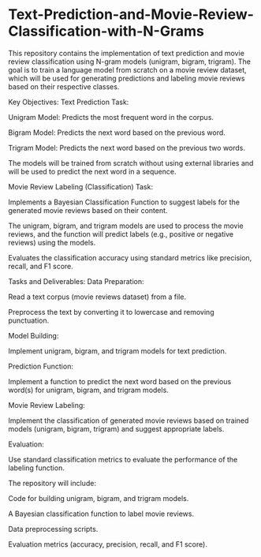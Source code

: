 # Text-Prediction-and-Movie-Review-Classification-with-N-Grams
This repository contains the implementation of text prediction and movie review classification using N-gram models (unigram, bigram, trigram). The goal is to train a language model from scratch on a movie review dataset, which will be used for generating predictions and labeling movie reviews based on their respective classes.

Key Objectives:
Text Prediction Task:

Unigram Model: Predicts the most frequent word in the corpus.

Bigram Model: Predicts the next word based on the previous word.

Trigram Model: Predicts the next word based on the previous two words.

The models will be trained from scratch without using external libraries and will be used to predict the next word in a sequence.

Movie Review Labeling (Classification) Task:

Implements a Bayesian Classification Function to suggest labels for the generated movie reviews based on their content.

The unigram, bigram, and trigram models are used to process the movie reviews, and the function will predict labels (e.g., positive or negative reviews) using the models.

Evaluates the classification accuracy using standard metrics like precision, recall, and F1 score.

Tasks and Deliverables:
Data Preparation:

Read a text corpus (movie reviews dataset) from a file.

Preprocess the text by converting it to lowercase and removing punctuation.

Model Building:

Implement unigram, bigram, and trigram models for text prediction.

Prediction Function:

Implement a function to predict the next word based on the previous word(s) for unigram, bigram, and trigram models.

Movie Review Labeling:

Implement the classification of generated movie reviews based on trained models (unigram, bigram, trigram) and suggest appropriate labels.

Evaluation:

Use standard classification metrics to evaluate the performance of the labeling function.

The repository will include:

Code for building unigram, bigram, and trigram models.

A Bayesian classification function to label movie reviews.

Data preprocessing scripts.

Evaluation metrics (accuracy, precision, recall, and F1 score).
